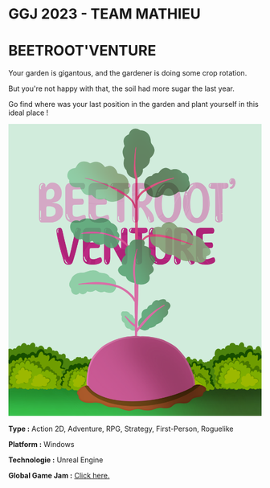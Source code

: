 # GGJ 2023 - TEAM MATHIEU 

# BEETROOT'VENTURE 

Your garden is gigantous, and the gardener is doing some crop rotation. 

But you're not happy with that, the soil had more sugar the last year. 

Go find where was your last position in the garden and plant yourself in this ideal place !





![Affiche](https://github.com/igneefleur/GGJ_2023/blob/main/Content/Assets/affiche.png)

**Type :** Action 2D, Adventure, RPG, Strategy, First-Person, Roguelike

**Platform :** Windows

**Technologie :** Unreal Engine 

**Global Game Jam :** [Click here.](https://globalgamejam.org/2023/games/beetrootventure-0)
